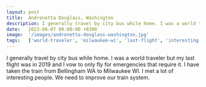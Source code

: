```yaml
---
layout: post
title:  Andronetta Douglass, Washington
description: I generally travel by city bus while home. I was a world traveler but my last flight was in 2019 and I vow to only fly for emergencies that require it...
date:   2023-08-07 00:00:00 +0300
image:  '/images/andronetta-douglass-washington.jpg'
tags:   ['world-traveler', 'milwaukee-wi', 'last-flight', 'interesting-people', 'generally-travel', 'city-bus', 'bellingham-wa', 'train-system']
---
```

I generally travel by city bus while home. I was a world traveler but my last flight was in 2019 and I vow to only fly for emergencies that require it. I have taken the train from Bellingham WA to Milwaukee WI. I met a lot of interesting people. We need to improve our train system.

